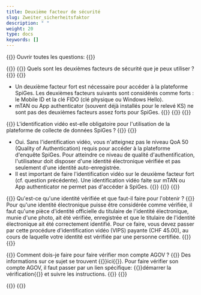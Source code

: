 ```yaml
---
title: Deuxième facteur de sécurité 
slug: Zweiter_sicherheitsfaktor 
description: " "
weight: 20
type: docs
keywords: []
---
```


{{<faqBlock>}}
Ouvrir toutes les questions: {{<collapsibleGroupCommand groupId="Zweiter_sicherheitsfaktor">}}

{{<numberedList>}}
{{<listItem>}}
Quels sont les deuxièmes facteurs de sécurité que je peux utiliser ?
{{<collapsibleBlock groupId="Zweiter_sicherheitsfaktor">}}
{{<markdown>}}

- Un deuxième facteur fort est nécessaire pour accéder à la plateforme SpiGes. Les deuxièmes facteurs suivants sont considérés comme forts : le Mobile ID et la clé FIDO (clé physique ou Windows Hello).
- mTAN ou App authenticator (souvent déjà installés pour le relevé KS) ne sont pas des deuxièmes facteurs assez forts pour SpiGes.
{{</markdown>}}
{{</collapsibleBlock>}}
{{</listItem>}}

{{<listItem>}}
L'identification vidéo est-elle obligatoire pour l'utilisation de la plateforme de collecte de données SpiGes ?
{{<collapsibleBlock groupId="Zweiter_sicherheitsfaktor">}}
{{<markdown>}}

- Oui. Sans l'identification vidéo, vous n'atteignez pas le niveau QoA 50 (Quality of Authentication) requis pour accéder à la plateforme d'enquête SpiGes. Pour atteindre ce niveau de qualité d'authentification, l'utilisateur doit disposer d'une identité électronique vérifiée et pas seulement d'une identité auto-enregistrée.
- Il est important de faire l'identification vidéo sur le deuxième facteur fort (cf. question précédente). Une identification vidéo faite sur mTAN ou App authenticator ne permet pas d'accéder à SpiGes.
{{</markdown>}}
{{</collapsibleBlock>}}
{{</listItem>}}

{{<listItem>}}
Qu'est-ce qu'une identité vérifiée et que faut-il faire pour l'obtenir ?
{{<collapsibleBlock groupId="Zweiter_sicherheitsfaktor">}}
Pour qu'une identité électronique puisse être considérée comme vérifiée, il faut qu'une pièce d'identité officielle du titulaire de l'identité électronique, munie d'une photo, ait été vérifiée, enregistrée et que le titulaire de l'identité électronique ait été correctement identifié. Pour ce faire, vous devez passer par cette procédure d'identification vidéo (VIPS) payante (CHF 45.00), au cours de laquelle votre identité est vérifiée par une personne certifiée.
{{</collapsibleBlock>}}
{{</listItem>}}

{{<listItem>}}
Comment dois-je faire pour faire vérifier mon compte AGOV ?
{{<collapsibleBlock groupId="Zweiter_sicherheitsfaktor">}}
Des informations sur ce sujet se trouvent {{<link url="https://help.eiam.swiss/?c=ident50&l=fr" newTab="true">}}ici{{</link>}}. 
Pour faire vérifier son compte AGOV, il faut passer par un lien spécifique: {{<link url="https://www.ident.agov.admin.ch/process?rpcode=2be262f1da0" newTab="true">}}démarrer la vérification{{</link>}} et suivre les instructions.
{{</collapsibleBlock>}}
{{</listItem>}}

{{</numberedList>}}
{{</faqBlock>}}
